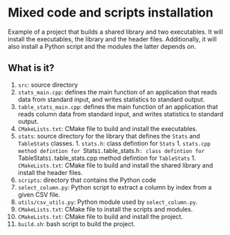# Mixed code and scripts installation

Example of a project that builds a shared library and two executables.  It will
install the executables, the library and the header files.  Additionally, it
will also install a Python script and the modules the latter depends on.

## What is it?

1. `src`: source directory
  1. `stats_main.cpp`: defines the main function of an application that reads
     data from standard input, and writes statistics to standard output.
  1. `table_stats_main.cpp`: defines the main function of an application that
     reads column data from standard input, and writes statistics to standard
     output.
  1. `CMakeLists.txt`: CMake file to build and install the executables.
  1. `stats`: source directory for the library that defines the `Stats` and
     `TableStats` classes.
    1. `stats.h`: class defintion for `Stats`
    1. `stats.cpp method defintion for `Stats`
    1. `table_stats.h`: class defintion for `TableStats`
    1. `table_stats.cpp method defintion for `TableStats`
    1. `CMakeLists.txt`: CMake file to build and install the shared library and
       install the header files.
1.  `scripts`: directory that contains the Python code
  1. `select_column.py`: Python script to extract a column by index from a
     given CSV file.
  1. `utils/csv_utils.py`: Python module used by `select_column.py`.
  1. `CMakeLists.txt`: CMake file to install the scripts and modules.
1. `CMakeLists.txt`: CMake file to build and install the project.
1. `build.sh`: bash script to build the project.
